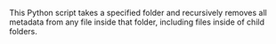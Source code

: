 This Python script takes a specified folder and recursively removes all metadata from any file inside that folder, including files inside of child folders.
